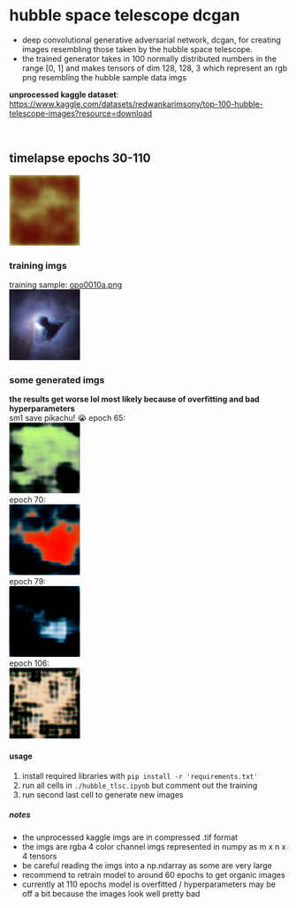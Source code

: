 # hubble space telescope dcgan
* deep convolutional generative adversarial network, dcgan, for creating images resembling those taken by the hubble space telescope.
* the trained generator takes in 100 normally distributed numbers in the range [0, 1] and makes tensors of dim 128, 128, 3 which represent an rgb png resembling the hubble sample data imgs

**unprocessed kaggle dataset**: https://www.kaggle.com/datasets/redwankarimsony/top-100-hubble-telescope-images?resource=download  

<br> 

## timelapse epochs 30-110
![timelapse.gif](./timelapse.gif)

### training imgs
training sample: [opo0010a.png](./hubble_imgs_fixed/opo0010a.png)  
![**opo0010a.png**](./hubble_imgs_fixed/opo0010a.png)  

### some generated imgs
**the results get worse lol most likely because of overfitting and bad hyperparameters**  
sm1 save pikachu! :sob: epoch 65:    
![pikachu](./generated_imgs/generated_img_035_0.png)     
epoch 70:  
![epoch 70](./generated_imgs/generated_img_040_0.png)   
epoch 79:   
![epoch 79](./generated_imgs/generated_img_049_0.png)  
epoch 106:    
![epoch 106](./generated_imgs/generated_img_076_0.png)    

#### usage  
1. install required libraries with `pip install -r 'requirements.txt'`
2. run all cells in `./hubble_tlsc.ipynb` but comment out the training
3. run second last cell to generate new images


##### notes  
- the unprocessed kaggle imgs are in compressed .tif format  
- the imgs are rgba 4 color channel imgs represented in numpy as m x n x 4 tensors  
- be careful reading the imgs into a np.ndarray as some are very large  
- recommend to retrain model to around 60 epochs to get organic images
- currently at 110 epochs model is overfitted / hyperparameters may be off a bit because the images look well pretty bad